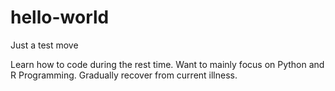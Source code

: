 # hello-world
Just a test move

Learn how to code during the rest time.
Want to mainly focus on Python and R Programming.
Gradually recover from current illness.

